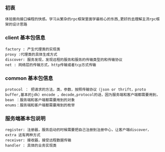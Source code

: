 ### 初衷
```text
体验面向接口编程的快感。学习从繁杂的rpc框架里面学最核心的东西,更好的去理解主流rpc框架的设计思路
```
### client 基本包信息

```text
factory : 产生代理类的实现类
proxy :代理类的具体生成方式
discover: 服务发现，发现远程的服务和服务的传输类型的和传输协议
net : 网络层的传输方式，http传输或者tcp方式传输
```


### common 基本包信息

```text
protocol ： 把请求的方法，类，参数，按照传输协议（json or thrift，proto buffer,基本的jdk）encode ，decode,protocol的话，因为服务端和客户端都需要用到，
bean ：服务端和客户端都需要用到的对象
enums：服务端和客户端都需要用到的枚举
```

### 服务端基本包说明

```text
register: 注册器，服务启动的时候需要把自己注册到注册中心，让客户端discover，extra 这有两种方式
receiver: 接收器，接受远程数据传输
handler : 具体的业务实现类
```




